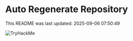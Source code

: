 # Auto Regenerate Repository

This README was last updated: 2025-09-06 07:50:49

 ![TryHackMe](https://tryhackme.com/badge/533634)